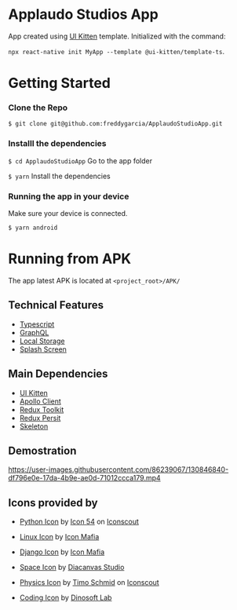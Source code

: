 # Applaudo Studios App

App created using [UI Kitten](https://github.com/akveo/react-native-ui-kitten "UI Kitten") template. Initialized with the command:

`npx react-native init MyApp --template @ui-kitten/template-ts`.

# Getting Started

### Clone the Repo

`$ git clone git@github.com:freddygarcia/ApplaudoStudioApp.git`

### Installl the dependencies

`$ cd ApplaudoStudioApp`  Go to the app folder 

`$ yarn` Install the dependencies

### Running the app in your device

Make sure your device is connected.

`$ yarn android`

# Running from APK

The app latest APK is located at `<project_root>/APK/`


## Technical Features

- [Typescript](https://www.typescriptlang.org)
- [GraphQL](https://graphql.org/)
- [Local Storage](https://developer.android.com/reference/androidx/appsearch/localstorage/LocalStorage)
- [Splash Screen](https://developer.android.com/about/versions/12/features/splash-screen)

## Main Dependencies

- [UI Kitten](https://github.com/akveo/react-native-ui-kitten)
- [Apollo Client](https://www.apollographql.com/docs/react)
- [Redux Toolkit](https://redux-toolkit.js.org/)
- [Redux Persit](https://github.com/rt2zz/redux-persist)
- [Skeleton](https://github.com/alexZajac/react-native-skeleton-content-nonexpo)


## Demostration


https://user-images.githubusercontent.com/86239067/130846840-df796e0e-17da-4b9e-ae0d-71012ccca179.mp4

## Icons provided by

- <a href="https://iconscout.com/icons/python" target="_blank">Python Icon</a> by <a href="https://iconscout.com/contributors/icon-54">Icon 54</a> on <a href="https://iconscout.com">Iconscout</a>

- <a href="https://iconscout.com/icons/linux" target="_blank">Linux Icon</a> by <a href="https://iconscout.com/contributors/icon-mafia" target="_blank">Icon Mafia</a>

- <a href="https://iconscout.com/icons/django" target="_blank">Django Icon</a> by <a href="https://iconscout.com/contributors/icon-mafia" target="_blank">Icon Mafia</a>

- <a href="https://iconscout.com/icons/space" target="_blank">Space Icon</a> by <a href="https://iconscout.com/contributors/theiconz" target="_blank">Diacanvas Studio</a>

- <a href="https://iconscout.com/icons/physics" target="_blank">Physics Icon</a> by <a href="https://iconscout.com/contributors/foxdesignz">Timo Schmid</a> on <a href="https://iconscout.com">Iconscout</a>

- <a href="https://iconscout.com/icons/coding" target="_blank">Coding Icon</a> by <a href="https://iconscout.com/contributors/dinosoftlabs" target="_blank">Dinosoft Lab</a>

